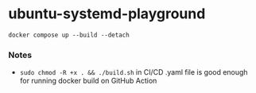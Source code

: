 ubuntu-systemd-playground
=========================
`docker compose up --build --detach`
### Notes
- `sudo chmod -R +x . && ./build.sh` in CI/CD .yaml file is good enough for running docker build on GitHub Action


